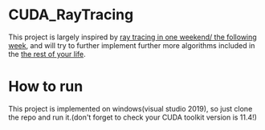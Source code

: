 # CUDA_RayTracing
This project is largely inspired by [ray tracing in one weekend/ the following week](raytracing.github.io), and will try to further implement further more algorithms included in the [the rest of your life](raytracing.github.io).  
# How to run
This project is implemented on windows(visual studio 2019), so just clone the repo and run it.(don't forget to check your CUDA toolkit version is 11.4!)
